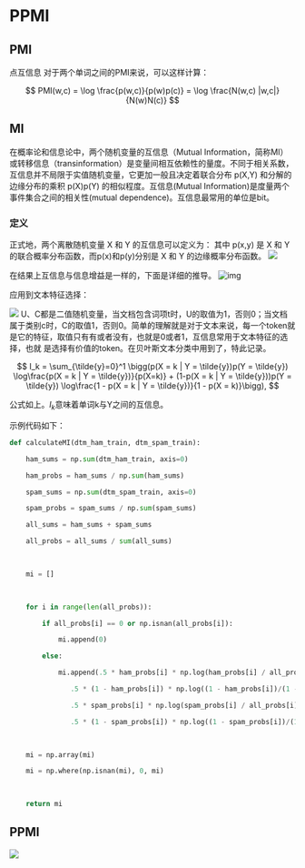 # PPMI




## PMI
点互信息
对于两个单词之间的PMI来说，可以这样计算：

$$
PMI(w,c) = \log \frac{p(w,c)}{p(w)p(c)} = \log \frac{N(w,c) |w,c|}{N(w)N(c)}
$$
## MI
在概率论和信息论中，两个随机变量的互信息（Mutual Information，简称MI）或转移信息（transinformation）是变量间相互依赖性的量度。不同于相关系数，互信息并不局限于实值随机变量，它更加一般且决定着联合分布 p(X,Y) 和分解的边缘分布的乘积 p(X)p(Y) 的相似程度。互信息(Mutual Information)是度量两个事件集合之间的相关性(mutual dependence)。互信息最常用的单位是bit。

### 定义
正式地，两个离散随机变量 X 和 Y 的互信息可以定义为：
其中 p(x,y) 是 X 和 Y 的联合概率分布函数，而p(x)和p(y)分别是 X 和 Y 的边缘概率分布函数。
![](https://cdn.jsdelivr.net/gh/vllbc/img4blog//image/Pasted%20image%2020221105213425.png)

在结果上互信息与信息增益是一样的，下面是详细的推导。
![img](https://img-blog.csdnimg.cn/2019072320171787.png?x-oss-process=image/watermark,type_ZmFuZ3poZW5naGVpdGk,shadow_10,text_aHR0cHM6Ly9ibG9nLmNzZG4ubmV0L2FzaWFsZWVfYmlyZA==,size_16,color_FFFFFF,t_70)

应用到文本特征选择：

![](https://cdn.jsdelivr.net/gh/vllbc/img4blog//image/Pasted%20image%2020221106104620.png)
U、C都是二值随机变量，当文档包含词项t时，U的取值为1，否则0；当文档属于类别c时，C的取值1，否则0。简单的理解就是对于文本来说，每一个token就是它的特征，取值只有有或者没有，也就是0或者1，互信息常用于文本特征的选择，也就
是选择有价值的token。在贝叶斯文本分类中用到了，特此记录。

$$
I_k = \sum_{\tilde{y}=0}^1 \bigg(p(X = k | Y = \tilde{y})p(Y = \tilde{y}) \log\frac{p(X = k | Y = \tilde{y})}{p(X=k)} + (1-p(X = k | Y = \tilde{y}))p(Y = \tilde{y}) \log\frac{1 - p(X = k | Y = \tilde{y})}{1 - p(X = k)}\bigg),
$$

公式如上。$I_k$意味着单词k与Y之间的互信息。

示例代码如下：
```python
def calculateMI(dtm_ham_train, dtm_spam_train):

    ham_sums = np.sum(dtm_ham_train, axis=0)

    ham_probs = ham_sums / np.sum(ham_sums)

    spam_sums = np.sum(dtm_spam_train, axis=0)

    spam_probs = spam_sums / np.sum(spam_sums)

    all_sums = ham_sums + spam_sums

    all_probs = all_sums / sum(all_sums)

  

    mi = []

  

    for i in range(len(all_probs)):

        if all_probs[i] == 0 or np.isnan(all_probs[i]):  

            mi.append(0)

        else:

            mi.append(.5 * ham_probs[i] * np.log(ham_probs[i] / all_probs[i]) +

               .5 * (1 - ham_probs[i]) * np.log((1 - ham_probs[i])/(1 - all_probs[i])) +

               .5 * spam_probs[i] * np.log(spam_probs[i] / all_probs[i]) +

               .5 * (1 - spam_probs[i]) * np.log((1 - spam_probs[i])/(1 - all_probs[i])))

  

    mi = np.array(mi)

    mi = np.where(np.isnan(mi), 0, mi)

  

    return mi
```

## PPMI
![](https://cdn.jsdelivr.net/gh/vllbc/img4blog//image/Pasted%20image%2020221106002950.png)
